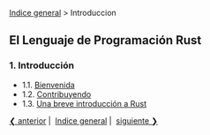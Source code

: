 [Indice general](_index.md) > Introduccion

## El Lenguaje de Programación Rust

### 1. Introducción

- 1.1. [Bienvenida](ch01-01-Welcome.md)<br>
- 1.2. [Contribuyendo](ch01-02-Contributing.md)<br>
- 1.3. [Una breve introducción a Rust](ch01-03-Quick-intro-to-rust.md)

[❮ anterior](_index.md)&nbsp;|&nbsp;
[Indice general](_index.md)&nbsp;|&nbsp;
[siguiente ❯](ch01-01-welcome.md)
